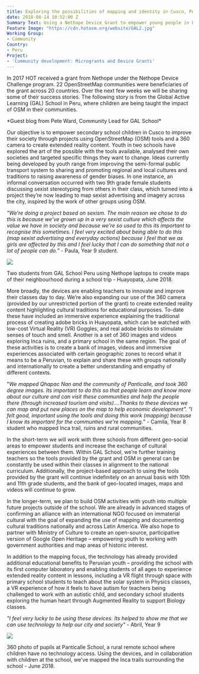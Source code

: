 ```yaml
---
title: Exploring the possibilities of mapping and identity in Cusco, Peru
date: 2018-08-14 10:52:00 Z
Summary Text: Using a Nethope Device Grant to empower young people in Peru
Feature Image: "https://cdn.hotosm.org/website/GAL2.jpg"
Working Group:
- Community
Country:
- Peru
Project:
- 'Community development: Microgrants and Device Grants'
---
```


In 2017 HOT received a grant from Nethope under the Nethope Device Challenge program. 22 OpenStreetMap communities were beneficiaries of the grant across 20 countries. Over the next few weeks we will be sharing some of their success stories. The following story is from the Global Active Learning (GAL) School in Peru, where children are being taught the impact of OSM in their communities.

\*Guest blog from Pete Ward, Community Lead for GAL School\*

Our objective is to empower secondary school children in Cusco to improve their society through projects using OpenStreetMap (OSM) tools and a 360 camera to create extended reality content. Youth in two schools have explored the art of the possible with the tools available, analysed their own societies and targeted specific things they want to change. Ideas currently being developed by youth range from improving the semi-formal public transport system to sharing and promoting regional and local cultures and traditions to raising awareness of gender biases. In one instance, an informal conversation occurred with two 9th grade female students discussing sexist stereotyping from others in their class, which turned into a project they’re now leading to map sexist advertising and imagery across the city, inspired by the work of other groups using OSM.

*"We’re doing a project based on sexism. The main reason we chose to do this is because we’ve grown up in a very sexist culture which affects the value we have in society and because we’re so used to this its important to recognise this sometimes. I feel very excited about being able to do this (map sexist advertising and everyday actions) because I feel that we as girls are affected by this and I feel lucky that I can do something that not a lot of people can do.”* - Paula, Year 9 student.

***![](https://lh3.googleusercontent.com/rImGhI8srvJHwkWdAzaNj0KqiaUgwSufGqJj4Osx3jGNFCo8-FRcVhRhnu4KS2wiO4blRQJia_FIb5Pc7UJ88-uz9PWGalCnicNaZ9kcjB_6gV0DFFslTe-f22paO7GnzQMn4lcM)***

Two students from GAL School Peru using Nethope laptops to create maps of their neighbourhood during a school trip - Huayopata, June 2018.

More broadly, the devices are enabling teachers to innovate and improve their classes day to day. We’re also expanding our use of the 360 camera (provided by our unrestricted portion of the grant) to create extended reality content highlighting cultural traditions for educational purposes. To-date these have included an immersive experience explaining the traditional process of creating adobe bricks in Huayopata, which can be watched with low-cost Virtual Reality (VR) Goggles, and real adobe bricks to stimulate senses of touch and smell. Another is a set of 360 images and videos exploring Inca ruins, and a primary school in the same region. The goal of these activities is to create a bank of images, videos and immersive experiences associated with certain geographic zones to record what it means to be a Peruvian, to explain and share these with groups nationally and internationally to create a better understanding and empathy of different contexts.

"*We mapped Qhapac Nan and the community of Panticalle, and took 360 degree images. Its important to do this so that people learn and know more about our culture and can visit these communities and help the people there (through increased tourism and visits)....Thanks to these devices we can map and put new places on the map to help economic development". "I felt good, important using the tools and doing this work (mapping) because I know its important for the communties we're mapping.*" - Camila, Year 8 student who mapped Inca trail, ruins and rural communities.

In the short-term we will work with three schools from different geo-social areas to empower students and increase the exchange of cultural experiences between them. Within GAL School, we’re further training teachers so the tools provided by the grant and OSM in general can be constantly be used within their classes in alignment to the national curriculum. Additionally, the project-based approach to using the tools provided by the grant will continue indefinitely on an annual basis with 10th and 11th grade students, and the bank of geo-located images, maps and videos will continue to grow.

In the longer-term, we plan to build OSM activities with youth into multiple future projects outside of the school. We are already in advanced stages of confirming an alliance with an international NGO focused on immaterial cultural with the goal of expanding the use of mapping and documenting cultural traditions nationally and across Latin America. We also hope to partner with Ministry of Culture to create an open-source, participative version of Google Open Heritage – empowering youth to working with government authorities and map areas of historic interest.

In addition to the mapping focus, the technology has already provided additional educational benefits to Peruvian youth – providing the school with its first computer laboratory and enabling students of all ages to experience extended reality content in lessons, including a VR flight through space with primary school students to teach about the solar system in Physics classes, a VR experience of how it feels to have autism for teachers being challenged to work with an autistic child, and secondary school students exploring the human heart through Augmented Reality to support Biology classes.

*"I feel very lucky to be using these devices. Its helped to show me that we can use technology to help our city and society"* - Abril, Year 9

***![](https://lh3.googleusercontent.com/jr1igS5f1zDRpbOcgCIqt835WuiPI8q6iRuT9rQ5NKHmn0d-K8__7SRJlHIetSGbtrbKdaK1gVGPLJZbfaXKPVQDzAcWHkuREHksDJSCijR22wa6O9UShb7G2PKwLphGworSh3oj)***

360 photo of pupils at Panticalle School, a rural remote school where children have no technology access. Using the devices, and in collaboration with children at the school, we’ve mapped the Inca trails surrounding the school - June 2018.